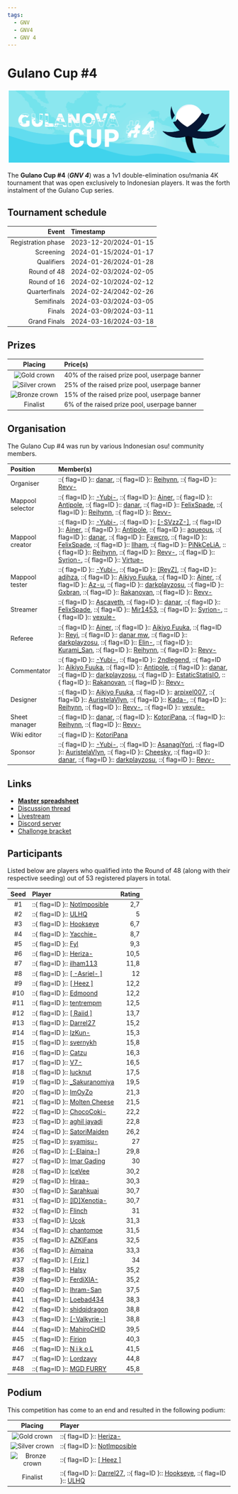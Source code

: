 ```yaml
---
tags:
  - GNV
  - GNV4
  - GNV 4
---
```


# Gulano Cup \#4

![Gulanova Cup \#4 Banner](img/banner.png)

The **Gulano Cup \#4** (***GNV 4***) was a 1v1 double-elimination osu!mania 4K tournament that was open exclusively to Indonesian players. It was the forth instalment of the Gulano Cup series.

## Tournament schedule

| Event | Timestamp |
| --: | :-- |
| Registration phase | 2023-12-20/2024-01-15 |
| Screening | 2024-01-15/2024-01-17 |
| Qualifiers | 2024-01-26/2024-01-28 |
| Round of 48 | 2024-02-03/2024-02-05 |
| Round of 16 | 2024-02-10/2024-02-12 |
| Quarterfinals | 2024-02-24/2042-02-26 |
| Semifinals | 2024-03-03/2024-03-05 |
| Finals | 2024-03-09/2024-03-11 |
| Grand Finals | 2024-03-16/2024-03-18 |

## Prizes

| Placing | Price(s) |
| :-: | :-- |
| ![Gold crown](/wiki/shared/crown-gold.png "1st place") | 40% of the raised prize pool, userpage banner |
| ![Silver crown](/wiki/shared/crown-silver.png "2nd place") | 25% of the raised prize pool, userpage banner |
| ![Bronze crown](/wiki/shared/crown-bronze.png "3rd place") | 15% of the raised prize pool, userpage banner |
| Finalist | 6% of the raised prize pool, userpage banner |

## Organisation

The Gulano Cup \#4 was run by various Indonesian osu! community members.

| Position | Member(s) |
| :-- | :-- |
| Organiser | ::{ flag=ID }:: [danar](https://osu.ppy.sh/users/11184912), ::{ flag=ID }:: [Reihynn](https://osu.ppy.sh/users/16630515), ::{ flag=ID }:: [Revv-](https://osu.ppy.sh/users/12424909) |
| Mappool selector | ::{ flag=ID }:: [-Yubi-](https://osu.ppy.sh/users/17851478), ::{ flag=ID }:: [Ainer](https://osu.ppy.sh/users/13371424), ::{ flag=ID }:: [Antipole](https://osu.ppy.sh/users/17258072), ::{ flag=ID }:: [danar](https://osu.ppy.sh/users/11184912), ::{ flag=ID }:: [FelixSpade](https://osu.ppy.sh/users/2651304), ::{ flag=ID }:: [Reihynn](https://osu.ppy.sh/users/16630515), ::{ flag=ID }:: [Revv-](https://osu.ppy.sh/users/12424909) |
| Mappool creator | ::{ flag=ID }:: [-Yubi-](https://osu.ppy.sh/users/17851478), ::{ flag=ID }:: [\[-SVzzZ-\]](https://osu.ppy.sh/users/26574578), ::{ flag=ID }:: [Ainer](https://osu.ppy.sh/users/13371424), ::{ flag=ID }:: [Antipole](https://osu.ppy.sh/users/17258072), ::{ flag=ID }:: [aqueous](https://osu.ppy.sh/users/24490429), ::{ flag=ID }:: [danar](https://osu.ppy.sh/users/11184912), ::{ flag=ID }:: [Fawcro](https://osu.ppy.sh/users/12170494), ::{ flag=ID }:: [FelixSpade](https://osu.ppy.sh/users/2651304), ::{ flag=ID }:: [Ilham](https://osu.ppy.sh/users/3057154), ::{ flag=ID }:: [PiNkCeLiA](https://osu.ppy.sh/users/14984740), ::{ flag=ID }:: [Reihynn](https://osu.ppy.sh/users/16630515), ::{ flag=ID }:: [Revv-](https://osu.ppy.sh/users/12424909), ::{ flag=ID }:: [Syrion-](https://osu.ppy.sh/users/15380643), ::{ flag=ID }:: [Virtue-](https://osu.ppy.sh/users/6144772) |
| Mappool tester | ::{ flag=ID }:: [-Yubi-](https://osu.ppy.sh/users/17851478), ::{ flag=ID }:: [\[ReyZ\]](https://osu.ppy.sh/users/16768803), ::{ flag=ID }:: [adihza](https://osu.ppy.sh/users/18309106), ::{ flag=ID }:: [Aikiyo Fuuka](https://osu.ppy.sh/users/5179764), ::{ flag=ID }:: [Ainer](https://osu.ppy.sh/users/13371424), ::{ flag=ID }:: [Az-u](https://osu.ppy.sh/users/15801261), ::{ flag=ID }:: [darkplayzosu](https://osu.ppy.sh/users/31335682), ::{ flag=ID }:: [Gxbran](https://osu.ppy.sh/users/8243526), ::{ flag=ID }:: [Rakanovan](https://osu.ppy.sh/users/10478980), ::{ flag=ID }:: [Revv-](https://osu.ppy.sh/users/12424909) |
| Streamer | ::{ flag=ID }:: [Ascaveth](https://osu.ppy.sh/users/3245206), ::{ flag=ID }:: [danar](https://osu.ppy.sh/users/11184912), ::{ flag=ID }:: [FelixSpade](https://osu.ppy.sh/users/2651304), ::{ flag=ID }:: [Mir1453](https://osu.ppy.sh/users/35017554), ::{ flag=ID }:: [Syrion-](https://osu.ppy.sh/users/15380643), ::{ flag=ID }:: [vexule-](https://osu.ppy.sh/users/18215071) |
| Referee | ::{ flag=ID }:: [Ainer](https://osu.ppy.sh/users/13371424), ::{ flag=ID }:: [Aikiyo Fuuka](https://osu.ppy.sh/users/5179764), ::{ flag=ID }:: [Reyi](https://osu.ppy.sh/users/13385865), ::{ flag=ID }:: [danar mw](https://osu.ppy.sh/users/13859109), ::{ flag=ID }:: [darkplayzosu](https://osu.ppy.sh/users/31335682), ::{ flag=ID }:: [Elin-](https://osu.ppy.sh/users/5198950), ::{ flag=ID }:: [Kurami\_San](https://osu.ppy.sh/users/8867495), ::{ flag=ID }:: [Reihynn](https://osu.ppy.sh/users/16630515), ::{ flag=ID }:: [Revv-](https://osu.ppy.sh/users/12424909) |
| Commentator | ::{ flag=ID }:: [-Yubi-](https://osu.ppy.sh/users/17851478), ::{ flag=ID }:: [2ndlegend](https://osu.ppy.sh/users/7621604), ::{ flag=ID }:: [Aikiyo Fuuka](https://osu.ppy.sh/users/5179764), ::{ flag=ID }:: [Antipole](https://osu.ppy.sh/users/17258072), ::{ flag=ID }:: [danar](https://osu.ppy.sh/users/11184912), ::{ flag=ID }:: [darkplayzosu](https://osu.ppy.sh/users/31335682), ::{ flag=ID }:: [EstaticStatisIO](https://osu.ppy.sh/users/17237364), ::{ flag=ID }:: [Rakanovan](https://osu.ppy.sh/users/10478980), ::{ flag=ID }:: [Revv-](https://osu.ppy.sh/users/12424909) |
| Designer | ::{ flag=ID }:: [Aikiyo Fuuka](https://osu.ppy.sh/users/5179764), ::{ flag=ID }:: [arpixel007](https://osu.ppy.sh/users/16416829), ::{ flag=ID }:: [AuristelaVlyn](https://osu.ppy.sh/users/26772932), ::{ flag=ID }:: [Kada-](https://osu.ppy.sh/users/16176978), ::{ flag=ID }:: [Reihynn](https://osu.ppy.sh/users/16630515), ::{ flag=ID }:: [Revv-](https://osu.ppy.sh/users/12424909), ::{ flag=ID }:: [vexule-](https://osu.ppy.sh/users/18215071) |
| Sheet manager | ::{ flag=ID }:: [danar](https://osu.ppy.sh/users/11184912), ::{ flag=ID }:: [KotoriPana](https://osu.ppy.sh/users/6866937), ::{ flag=ID }:: [Reihynn](https://osu.ppy.sh/users/16630515), ::{ flag=ID }:: [Revv-](https://osu.ppy.sh/users/12424909) |
| Wiki editor | ::{ flag=ID }:: [KotoriPana](https://osu.ppy.sh/users/6866937) |
| Sponsor | ::{ flag=ID }:: [-Yubi-](https://osu.ppy.sh/users/17851478), ::{ flag=ID }:: [AsanagiYori](https://osu.ppy.sh/users/17223636), ::{ flag=ID }:: [AuristelaVlyn](https://osu.ppy.sh/users/26772932), ::{ flag=ID }:: [Cheesky](https://osu.ppy.sh/users/13679088), ::{ flag=ID }:: [danar](https://osu.ppy.sh/users/11184912), ::{ flag=ID }:: [darkplayzosu](https://osu.ppy.sh/users/31335682), ::{ flag=ID }:: [Revv-](https://osu.ppy.sh/users/12424909) |

## Links

- **[Master spreadsheet](https://www.gulanova.top/tournaments/gulanocup-empat/sheet)**
- [Discussion thread](https://www.gulanova.top/tournaments/gulanocup-empat/forum)
- [Livestream](https://gulanova.top/twitch)
- [Discord server](https://www.gulanova.top/discord)
- [Challonge bracket](https://www.gulanova.top/tournaments/gulanocup-empat/bracket)

## Participants

Listed below are players who qualified into the Round of 48 (along with their respective seeding) out of 53 registered players in total.

| Seed | Player | Rating |
| :-: | :-- | --: |
| \#1 | ::{ flag=ID }:: [NotImposible](https://osu.ppy.sh/users/24002479) | 2,7 |
| \#2 | ::{ flag=ID }:: [ULHQ](https://osu.ppy.sh/users/21243737) | 5 |
| \#3 | ::{ flag=ID }:: [Hookseye](https://osu.ppy.sh/users/19030920) | 6,7 |
| \#4 | ::{ flag=ID }:: [Yacchie-](https://osu.ppy.sh/users/13716503) | 8,7 |
| \#5 | ::{ flag=ID }:: [Fyl](https://osu.ppy.sh/users/10069307) | 9,3 |
| \#6 | ::{ flag=ID }:: [Heriza-](https://osu.ppy.sh/users/8911771) | 10,5 |
| \#7 | ::{ flag=ID }:: [ilham113](https://osu.ppy.sh/users/10171556) | 11,8 |
| \#8 | ::{ flag=ID }:: [\[ -Asriel- \]](https://osu.ppy.sh/users/11829623) | 12 |
| \#9 | ::{ flag=ID }:: [\[ Heez \]](https://osu.ppy.sh/users/17957861) | 12,2 |
| \#10 | ::{ flag=ID }:: [Edmoond](https://osu.ppy.sh/users/13366863) | 12,2 |
| \#11 | ::{ flag=ID }:: [tentrempm](https://osu.ppy.sh/users/8346342) | 12,5 |
| \#12 | ::{ flag=ID }:: [\[ Raiid \]](https://osu.ppy.sh/users/20037405) | 13,7 |
| \#13 | ::{ flag=ID }:: [Darrel27](https://osu.ppy.sh/users/25806849) | 15,2 |
| \#14 | ::{ flag=ID }:: [IzKun-](https://osu.ppy.sh/users/9104881) | 15,3 |
| \#15 | ::{ flag=ID }:: [svernykh](https://osu.ppy.sh/users/10387714) | 15,8 |
| \#16 | ::{ flag=ID }:: [Catzu](https://osu.ppy.sh/users/11330898) | 16,3 |
| \#17 | ::{ flag=ID }:: [V7-](https://osu.ppy.sh/users/17223636) | 16,5 |
| \#18 | ::{ flag=ID }:: [lucknut](https://osu.ppy.sh/users/19724595) | 17,5 |
| \#19 | ::{ flag=ID }:: [\_Sakuranomiya](https://osu.ppy.sh/users/13274715) | 19,5 |
| \#20 | ::{ flag=ID }:: [ImOyZo](https://osu.ppy.sh/users/14875989) | 21,3 |
| \#21 | ::{ flag=ID }:: [Molten Cheese](https://osu.ppy.sh/users/16824892) | 21,5 |
| \#22 | ::{ flag=ID }:: [ChocoCoki-](https://osu.ppy.sh/users/3565870) | 22,2 |
| \#23 | ::{ flag=ID }:: [aghil jayadi](https://osu.ppy.sh/users/8405046) | 22,8 |
| \#24 | ::{ flag=ID }:: [SatoriMaiden](https://osu.ppy.sh/users/15522414) | 26,2 |
| \#25 | ::{ flag=ID }:: [syamisu-](https://osu.ppy.sh/users/23484954) | 27 |
| \#26 | ::{ flag=ID }:: [\[-Elaina-\]](https://osu.ppy.sh/users/12532297) | 29,8 |
| \#27 | ::{ flag=ID }:: [Imar Gading](https://osu.ppy.sh/users/8976956) | 30 |
| \#28 | ::{ flag=ID }:: [IceVee](https://osu.ppy.sh/users/8108213) | 30,2 |
| \#29 | ::{ flag=ID }:: [Hiraa-](https://osu.ppy.sh/users/5424097) | 30,3 |
| \#30 | ::{ flag=ID }:: [Sarahkuai](https://osu.ppy.sh/users/5246861) | 30,7 |
| \#31 | ::{ flag=ID }:: [\[ID\]Xenotia-](https://osu.ppy.sh/users/13865224) | 30,7 |
| \#32 | ::{ flag=ID }:: [Flinch](https://osu.ppy.sh/users/29719048) | 31 |
| \#33 | ::{ flag=ID }:: [Ucok](https://osu.ppy.sh/users/16427709) | 31,3 |
| \#34 | ::{ flag=ID }:: [chantomoe](https://osu.ppy.sh/users/20835843) | 31,5 |
| \#35 | ::{ flag=ID }:: [AZKIFans](https://osu.ppy.sh/users/32350370) | 32,5 |
| \#36 | ::{ flag=ID }:: [Aimaina](https://osu.ppy.sh/users/13217193) | 33,3 |
| \#37 | ::{ flag=ID }:: [\[ Friz \]](https://osu.ppy.sh/users/9382787) | 34 |
| \#38 | ::{ flag=ID }:: [Halsy](https://osu.ppy.sh/users/6551704) | 35,2 |
| \#39 | ::{ flag=ID }:: [FerdiXIA-](https://osu.ppy.sh/users/9030389) | 35,2 |
| \#40 | ::{ flag=ID }:: [Ihram-San](https://osu.ppy.sh/users/9908055) | 37,5 |
| \#41 | ::{ flag=ID }:: [Loebad434](https://osu.ppy.sh/users/4875530) | 38,3 |
| \#42 | ::{ flag=ID }:: [shidqidragon](https://osu.ppy.sh/users/27379902) | 38,8 |
| \#43 | ::{ flag=ID }:: [\[-Valkyrie-\]](https://osu.ppy.sh/users/34756991) | 38,8 |
| \#44 | ::{ flag=ID }:: [MahiroCHID](https://osu.ppy.sh/users/33495414) | 39,5 |
| \#45 | ::{ flag=ID }:: [Firion](https://osu.ppy.sh/users/14231440) | 40,3 |
| \#46 | ::{ flag=ID }:: [N i k o L](https://osu.ppy.sh/users/12971540) | 41,5 |
| \#47 | ::{ flag=ID }:: [Lordzayy](https://osu.ppy.sh/users/21013532) | 44,8 |
| \#48 | ::{ flag=ID }:: [MGD FURRY](https://osu.ppy.sh/users/16800937) | 45,8 |

## Podium

This competition has come to an end and resulted in the following podium:

| Placing | Player |
| :-: | :-- |
| ![Gold crown](/wiki/shared/crown-gold.png "1st place") | ::{ flag=ID }:: [Heriza-](https://osu.ppy.sh/users/8911771) |
| ![Silver crown](/wiki/shared/crown-silver.png "2nd place") | ::{ flag=ID }:: [NotImposible](https://osu.ppy.sh/users/24002479) |
| ![Bronze crown](/wiki/shared/crown-bronze.png "3rd place") | ::{ flag=ID }:: [\[ Heez \]](https://osu.ppy.sh/users/17957861) |
| Finalist | ::{ flag=ID }:: [Darrel27](https://osu.ppy.sh/users/25806849), ::{ flag=ID }:: [Hookseye](https://osu.ppy.sh/users/19030920), ::{ flag=ID }:: [ULHQ](https://osu.ppy.sh/users/21243737) |